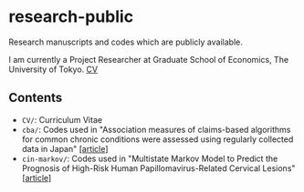 # research-public
Research manuscripts and codes which are publicly available.

I am currently a Project Researcher at Graduate School of Economics, The University of Tokyo.
[CV](https://github.com/harakonan/research-public/blob/master/CV/CV_KH.pdf)

## Contents

- `CV/`: Curriculum Vitae
- `cba/`: Codes used in "Association measures of claims-based algorithms for common chronic conditions were assessed using regularly collected data in Japan" [[article]](https://doi.org/10.1016/j.jclinepi.2018.03.004)
- `cin-markov/`: Codes used in "Multistate Markov Model to Predict the Prognosis of High-Risk Human Papillomavirus-Related Cervical Lesions" [[article]](https://www.mdpi.com/2072-6694/12/2/270)